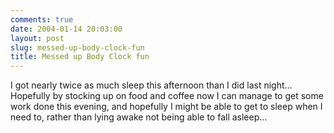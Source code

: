 ```yaml
---
comments: true
date: 2004-01-14 20:03:00
layout: post
slug: messed-up-body-clock-fun
title: Messed up Body Clock fun
---
```


I got nearly twice as much sleep this afternoon than I did last night...  Hopefully by stocking up on food and coffee now I can manage to get some work done this evening, and hopefully I might be able to get to sleep when I need to, rather than lying awake not being able to fall asleep...  


